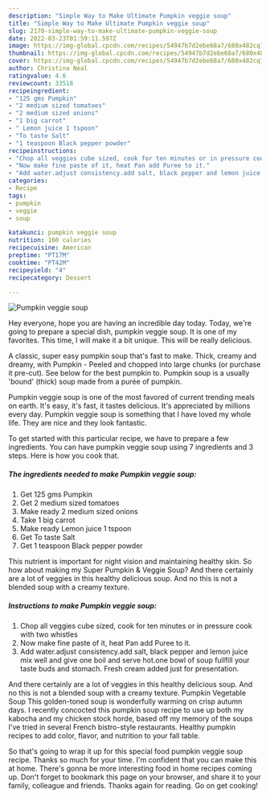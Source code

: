 ```yaml
---
description: "Simple Way to Make Ultimate Pumpkin veggie soup"
title: "Simple Way to Make Ultimate Pumpkin veggie soup"
slug: 2170-simple-way-to-make-ultimate-pumpkin-veggie-soup
date: 2022-03-23T01:59:11.597Z
image: https://img-global.cpcdn.com/recipes/54947b7d2ebe68a7/680x482cq70/pumpkin-veggie-soup-recipe-main-photo.jpg
thumbnail: https://img-global.cpcdn.com/recipes/54947b7d2ebe68a7/680x482cq70/pumpkin-veggie-soup-recipe-main-photo.jpg
cover: https://img-global.cpcdn.com/recipes/54947b7d2ebe68a7/680x482cq70/pumpkin-veggie-soup-recipe-main-photo.jpg
author: Christina Neal
ratingvalue: 4.6
reviewcount: 33518
recipeingredient:
- "125 gms Pumpkin"
- "2 medium sized tomatoes"
- "2 medium sized onions"
- "1 big carrot"
- " Lemon juice 1 tspoon"
- "To taste Salt"
- "1 teaspoon Black pepper powder"
recipeinstructions:
- "Chop all veggies cube sized, cook for ten minutes or in pressure cook with two whistles"
- "Now make fine paste of it, heat Pan add Puree to it."
- "Add water.adjust consistency.add salt, black pepper and lemon juice mix well and give one boil and serve hot.one bowl of soup fullfill your taste buds and stomach. Fresh cream added just for presentation."
categories:
- Recipe
tags:
- pumpkin
- veggie
- soup

katakunci: pumpkin veggie soup 
nutrition: 160 calories
recipecuisine: American
preptime: "PT17M"
cooktime: "PT42M"
recipeyield: "4"
recipecategory: Dessert

---
```



![Pumpkin veggie soup](https://img-global.cpcdn.com/recipes/54947b7d2ebe68a7/680x482cq70/pumpkin-veggie-soup-recipe-main-photo.jpg)

Hey everyone, hope you are having an incredible day today. Today, we're going to prepare a special dish, pumpkin veggie soup. It is one of my favorites. This time, I will make it a bit unique. This will be really delicious.

A classic, super easy pumpkin soup that's fast to make. Thick, creamy and dreamy, with Pumpkin - Peeled and chopped into large chunks (or purchase it pre-cut). See below for the best pumpkin to. Pumpkin soup is a usually 'bound' (thick) soup made from a purée of pumpkin.

Pumpkin veggie soup is one of the most favored of current trending meals on earth. It's easy, it's fast, it tastes delicious. It's appreciated by millions every day. Pumpkin veggie soup is something that I have loved my whole life. They are nice and they look fantastic.


To get started with this particular recipe, we have to prepare a few ingredients. You can have pumpkin veggie soup using 7 ingredients and 3 steps. Here is how you cook that.

<!--inarticleads1-->

##### The ingredients needed to make Pumpkin veggie soup:

1. Get 125 gms Pumpkin
1. Get 2 medium sized tomatoes
1. Make ready 2 medium sized onions
1. Take 1 big carrot
1. Make ready  Lemon juice 1 tspoon
1. Get To taste Salt
1. Get 1 teaspoon Black pepper powder


This nutrient is important for night vision and maintaining healthy skin. So how about making my Super Pumpkin & Veggie Soup? And there certainly are a lot of veggies in this healthy delicious soup. And no this is not a blended soup with a creamy texture. 

<!--inarticleads2-->

##### Instructions to make Pumpkin veggie soup:

1. Chop all veggies cube sized, cook for ten minutes or in pressure cook with two whistles
1. Now make fine paste of it, heat Pan add Puree to it.
1. Add water.adjust consistency.add salt, black pepper and lemon juice mix well and give one boil and serve hot.one bowl of soup fullfill your taste buds and stomach. Fresh cream added just for presentation.


And there certainly are a lot of veggies in this healthy delicious soup. And no this is not a blended soup with a creamy texture. Pumpkin Vegetable Soup This golden-toned soup is wonderfully warming on crisp autumn days. I recently concocted this pumpkin soup recipe to use up both my kabocha and my chicken stock horde, based off my memory of the soups I've tried in several French bistro-style restaurants. Healthy pumpkin recipes to add color, flavor, and nutrition to your fall table. 

So that's going to wrap it up for this special food pumpkin veggie soup recipe. Thanks so much for your time. I'm confident that you can make this at home. There's gonna be more interesting food in home recipes coming up. Don't forget to bookmark this page on your browser, and share it to your family, colleague and friends. Thanks again for reading. Go on get cooking!
